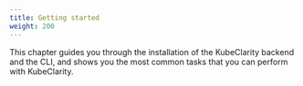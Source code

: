 ```yaml
---
title: Getting started
weight: 200
---
```


This chapter guides you through the installation of the KubeClarity backend and the CLI, and shows you the most common tasks that you can perform with KubeClarity.
